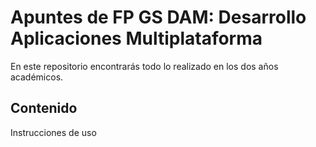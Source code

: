 # Apuntes de FP GS DAM: Desarrollo Aplicaciones Multiplataforma
En este repositorio encontrarás todo lo realizado en los dos años académicos.

## Contenido
Instrucciones de uso
